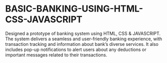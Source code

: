 # BASIC-BANKING-USING-HTML-CSS-JAVASCRIPT
Designed a prototype of banking system using HTML, CSS &amp; JAVASCRIPT. The system delivers a seamless and user-friendly banking experience, with transaction tracking and information about bank’s diverse services. It also includes pop-up notifications to alert users about any deductions or important messages related to their transactions.
